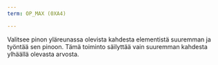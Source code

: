 ```yaml
---
term: OP_MAX (0XA4)

---
```

Valitsee pinon yläreunassa olevista kahdesta elementistä suuremman ja työntää sen pinoon. Tämä toiminto säilyttää vain suuremman kahdesta ylhäällä olevasta arvosta.